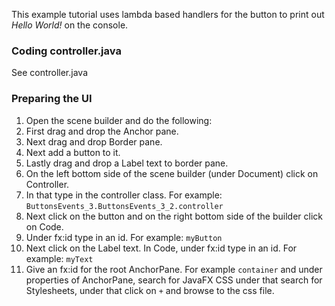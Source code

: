 This example tutorial uses lambda based handlers for the button to print out *Hello World!* on the console.

### Coding controller.java

See controller.java

### Preparing the UI

1. Open the scene builder and do the following:
  1. First drag and drop the Anchor pane.
  2. Next drag and drop Border pane.
  3. Next add a button to it.
  4. Lastly drag and drop a Label text to border pane.
2. On the left bottom side of the scene builder (under Document) click on Controller.
3. In that type in the controller class. For example: `ButtonsEvents_3.ButtonsEvents_3_2.controller`
4. Next click on the button and on the right bottom side of the builder click on Code.
5. Under fx:id type in an id. For example: `myButton`
6. Next click on the Label text. In Code, under fx:id type in an id. For example: `myText`
7. Give an fx:id for the root AnchorPane. For example `container` and under properties of AnchorPane, search for JavaFX CSS under that search for Stylesheets, under that click on `+` and browse to the css file.
